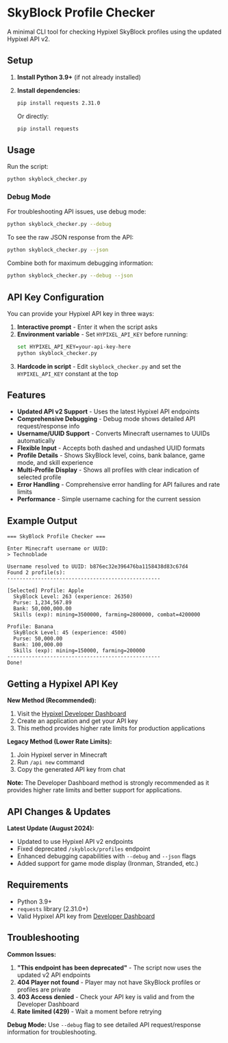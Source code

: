# SkyBlock Profile Checker

A minimal CLI tool for checking Hypixel SkyBlock profiles using the updated Hypixel API v2.

## Setup

1. **Install Python 3.9+** (if not already installed)

2. **Install dependencies:**
   ```bash
   pip install requests 2.31.0
   ```
   Or directly:
   ```bash
   pip install requests
   ```

## Usage

Run the script:
```bash
python skyblock_checker.py
```

### Debug Mode

For troubleshooting API issues, use debug mode:
```bash
python skyblock_checker.py --debug
```

To see the raw JSON response from the API:
```bash
python skyblock_checker.py --json
```

Combine both for maximum debugging information:
```bash
python skyblock_checker.py --debug --json
```

## API Key Configuration

You can provide your Hypixel API key in three ways:

1. **Interactive prompt** - Enter it when the script asks
2. **Environment variable** - Set `HYPIXEL_API_KEY` before running:
   ```bash
   set HYPIXEL_API_KEY=your-api-key-here
   python skyblock_checker.py
   ```
3. **Hardcode in script** - Edit `skyblock_checker.py` and set the `HYPIXEL_API_KEY` constant at the top

## Features

- **Updated API v2 Support** - Uses the latest Hypixel API endpoints
- **Comprehensive Debugging** - Debug mode shows detailed API request/response info
- **Username/UUID Support** - Converts Minecraft usernames to UUIDs automatically
- **Flexible Input** - Accepts both dashed and undashed UUID formats
- **Profile Details** - Shows SkyBlock level, coins, bank balance, game mode, and skill experience
- **Multi-Profile Display** - Shows all profiles with clear indication of selected profile
- **Error Handling** - Comprehensive error handling for API failures and rate limits
- **Performance** - Simple username caching for the current session

## Example Output

```
=== SkyBlock Profile Checker ===

Enter Minecraft username or UUID:
> Technoblade

Username resolved to UUID: b876ec32e396476ba1158438d83c67d4
Found 2 profile(s):
--------------------------------------------------

[Selected] Profile: Apple
  SkyBlock Level: 263 (experience: 26350)
  Purse: 1,234,567.89
  Bank: 50,000,000.00
  Skills (exp): mining=3500000, farming=2800000, combat=4200000

Profile: Banana
  SkyBlock Level: 45 (experience: 4500)
  Purse: 50,000.00
  Bank: 100,000.00
  Skills (exp): mining=150000, farming=200000
--------------------------------------------------
Done!
```

## Getting a Hypixel API Key

**New Method (Recommended):**
1. Visit the [Hypixel Developer Dashboard](https://developer.hypixel.net)
2. Create an application and get your API key
3. This method provides higher rate limits for production applications

**Legacy Method (Lower Rate Limits):**
1. Join Hypixel server in Minecraft
2. Run `/api new` command
3. Copy the generated API key from chat

**Note:** The Developer Dashboard method is strongly recommended as it provides higher rate limits and better support for applications.

## API Changes & Updates

**Latest Update (August 2024):**
- Updated to use Hypixel API v2 endpoints
- Fixed deprecated `/skyblock/profiles` endpoint
- Enhanced debugging capabilities with `--debug` and `--json` flags
- Added support for game mode display (Ironman, Stranded, etc.)

## Requirements

- Python 3.9+
- `requests` library (2.31.0+)
- Valid Hypixel API key from [Developer Dashboard](https://developer.hypixel.net)

## Troubleshooting

**Common Issues:**

1. **"This endpoint has been deprecated"** - The script now uses the updated v2 API endpoints
2. **404 Player not found** - Player may not have SkyBlock profiles or profiles are private
3. **403 Access denied** - Check your API key is valid and from the Developer Dashboard
4. **Rate limited (429)** - Wait a moment before retrying

**Debug Mode:**
Use `--debug` flag to see detailed API request/response information for troubleshooting.
